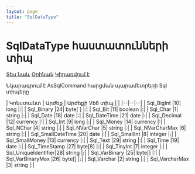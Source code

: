 ```yaml
---
layout: page
title: "SqlDataType"
---
```

# SqlDataType հաստատունների տիպ 

[Տես նաև](../Functions/AsSqlCommand.md) [Օրինակ](../Examples/AsSqlCommand.md)  [Կիրառվում է](../Functions/AsSqlParameter.md)

 Նկարագրում է AsSqlCommand հարցման պարամետրերի Sql տիպերը

| Կոնստանտ           | Արժեք | Արժեքի Vb6 տիպ |  |
|--|--|--|
| Sql_BigInt          |10| long     |:|
| Sql_Binary          |24| byte[ ]  |:|
| Sql_Bit             |11| boolean  |:|
| Sql_Char            |1|  string   |։| 
| Sql_Date            |18| date     |:|
| Sql_DateTime        |21| date     |։|
| Sql_Decimal         |12| currency |:|
| Sql_Int             |9|  long     |։|
| Sql_Money           |14| currency |:|
| Sql_NChar           |4|  string   |:|
| Sql_NVarChar        |5|  string   |:|
| Sql_NVarCharMax     |6|  string   |:|
| Sql_SmallDateTime   |20| date     |:|
| Sql_SmallInt        |8|  integer  |։|
| Sql_SmallMoney      |13| currency |:|
| Sql_Text            |29| string   |:|
| Sql_Time            |19| date     |:|
| Sql_TimeStamp       |27| byte[8]  |:|
| Sql_TinyInt         |7|  integer  |:| 
| Sql_UniqueIdentifier|28| string   |։|
| Sql_VarBinary       |25| byte[]   |:|
| Sql_VarBinaryMax    |26| byte[]   |։|
| Sql_Varchar         |2|  string   |:|
| Sql_VarcharMax      |3|  string   |:|
